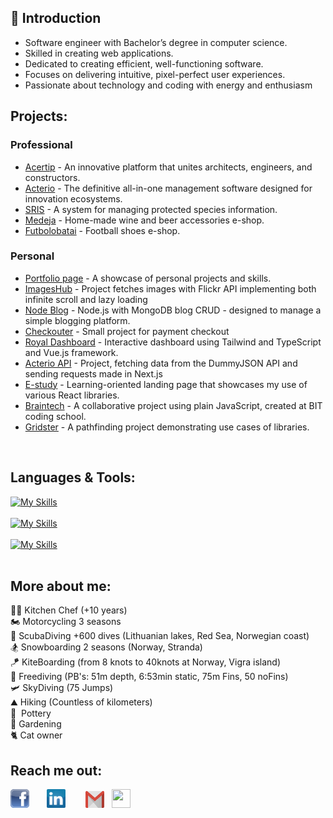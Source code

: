 <h2>👋 Introduction </h2>
<ul>
  <li>Software engineer with Bachelor’s degree in computer science.</li>
  <li>Skilled in creating web applications.</li>
  <li>Dedicated to creating efficient, well-functioning software.</li>
  <li>Focuses on delivering intuitive, pixel-perfect user experiences.</li>
  <li>Passionate about technology and coding with energy and enthusiasm</li>
</ul>

<h2>Projects:</h2>
<h3>Professional</h3>
<ul>
  <li><a href="https://acertip.com/">Acertip</a> - An innovative platform that unites architects, engineers, and constructors.</li>
  <li><a href="https://www.acterio.com/">Acterio</a> - The definitive all-in-one management software designed for innovation ecosystems.</li>
  <li><a href="https://sris.biip.lt/">SRIS</a> - A system for managing protected species information.</li>
  <li><a href="https://medeja.lt/">Medeja</a> - Home-made wine and beer accessories e-shop.</li>
  <li><a href="https://futbolobatai.lt/">Futbolobatai</a> - Football shoes e-shop.</li>
</ul>

<h3>Personal</h3>
<ul>
  <li><a href="https://leogytis.github.io/">Portfolio page</a> - A showcase of personal projects and skills.</li>
  <li><a href="https://leogytis.github.io/imageshub/">ImagesHub</a> - Project fetches images with Flickr API implementing both infinite scroll and lazy loading</li>
  <li><a href="https://leogytis.github.io/node-blog/">Node Blog</a> - Node.js with MongoDB blog CRUD - designed to manage a simple blogging platform.</li>
  <li><a href="https://leogytis.github.io/checkouter/">Checkouter</a> - Small project for payment checkout</li>
  <li><a href="https://leogytis.github.io/ip_royal/">Royal Dashboard</a> - Interactive dashboard using Tailwind and TypeScript and Vue.js framework.</li>
  <li><a href="https://github.com/LeoGytis/acterio">Acterio API</a> - Project, fetching data from the DummyJSON API and sending requests made in Next.js </li>
  <li><a href="https://leogytis.github.io/e-study/">E-study</a> - Learning-oriented landing page that showcases my use of various React libraries.</li>
  <li><a href="https://leogytis.github.io/braintech/">Braintech</a> - A collaborative project using plain JavaScript, created at BIT coding school.</li>
  <li><a href="https://leogytis.github.io/gridster/">Gridster</a> - A pathfinding project demonstrating use cases of libraries.</li>
</ul><br>


<h2>Languages & Tools:</h2>


[![My Skills](https://skillicons.dev/icons?i=html,css,materialui,styledcomponents,tailwind,bootstrap)](https://leogytis.github.io/)
<br><br>
[![My Skills](https://skillicons.dev/icons?i=js,ts,react,nextjs,nodejs)](https://leogytis.github.io/)
<br><br>
[![My Skills](https://skillicons.dev/icons?i=redux,figma,postman,gitlab)](https://leogytis.github.io/)
<br><br>

<h2>More about me:</h2>
<div>👨‍🍳 Kitchen Chef (+10 years)</div>
<div>🏍️ Motorcycling 3 seasons</div>
<div>🤿 ScubaDiving +600 dives (Lithuanian lakes, Red Sea, Norwegian coast)</div>
<div>🏂 Snowboarding 2 seasons (Norway, Stranda)</div>
<div>🪁 KiteBoarding (from 8 knots to 40knots at Norway, Vigra island)</div>
<div>🤿 Freediving (PB's: 51m depth, 6:53min static, 75m Fins, 50 noFins)</div>
<div>🛩️ SkyDiving (75 Jumps)</div
<div>⛰️ Hiking (Countless of kilometers)</div>
<div>🧉&nbsp;  Pottery</div>
<div>🌱 Gardening</div>
<div>🐈 Cat owner</div>



<h2>Reach me out:</h2>
<a href="https://www.facebook.com/leogytis" title="Facebook" style="margin-right: 20px"><img src="icons/facebook.png" width="30" height="30"/></a>&nbsp;
<a href="https://www.linkedin.com/in/gytis-leonavicius-74839519a/" title="LinkedIn" style="padding-right: 20px"><img src="icons/linkedin.png" width="30" height="30"/></a> &nbsp;
<a href="mailto:leogytis@gmail.com" title="Gmail"><img src="icons/gmail.png" width="30" height="27"/></a> &nbsp;
<a href="https://gitlab.com/leogytis" title="GitLab" style="padding-right: 20px">
    <img src="https://skillicons.dev/icons?i=gitlab" width="30" height="30" />
</a>

